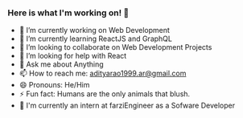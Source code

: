 ### Here is what I'm working on! 👋

- 🔭 I’m currently working on Web Development
- 🌱 I’m currently learning ReactJS and GraphQL
- 👯 I’m looking to collaborate on Web Development Projects
- 🤔 I’m looking for help with React
- 💬 Ask me about Anything
- 📫 How to reach me: adityarao1999.ar@gmail.com
- 😄 Pronouns: He/Him
- ⚡ Fun fact: Humans are the only animals that blush.
- 💼 I'm currently an intern at farziEngineer as a Sofware Developer
